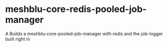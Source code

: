 # meshblu-core-redis-pooled-job-manager
A Builds a meshblu-core-pooled-job-manager with redis and the job-logger built right in
